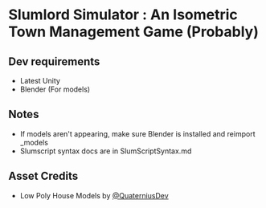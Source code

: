 # Slumlord Simulator : An Isometric Town Management Game (Probably)

## Dev requirements

* Latest Unity
* Blender (For models)

## Notes
* If models aren't appearing, make sure Blender is installed and reimport \_models
* Slumscript syntax docs are in SlumScriptSyntax.md

## Asset Credits
* Low Poly House Models by [@QuaterniusDev](https://twitter.com/quaternius)
